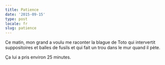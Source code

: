 ```yaml
---
title: Patience
date: '2015-09-15'
type: post
locale: fr
slug: patience
---
```


Ce matin, mon grand a voulu me raconter la blague de Toto qui intervertit suppositoires et balles de fusils et qui fait un trou dans le mur quand il pète.

Ça lui a pris environ 25 minutes.
